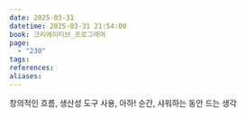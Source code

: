 ```yaml
---
date: 2025-03-31
datetime: 2025-03-31 21:54:00
book: 크리에이티브_프로그래머
page:
  - "230"
tags: 
references: 
aliases:
---
```

창의적인 흐름, 생산성 도구 사용, 아하! 순간, 샤워하는 동안 드는 생각